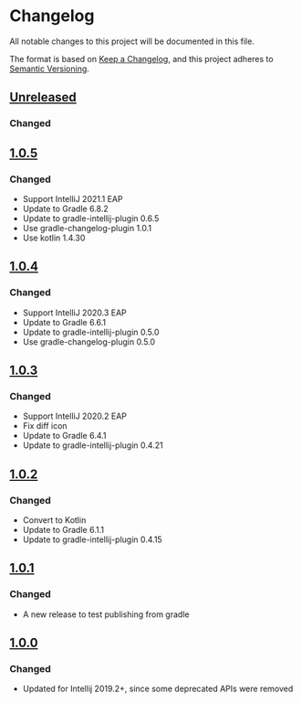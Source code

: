 # Changelog
All notable changes to this project will be documented in this file.

The format is based on [Keep a Changelog](https://keepachangelog.com/en/1.0.0/),
and this project adheres to [Semantic Versioning](https://semver.org/spec/v2.0.0.html).

## [Unreleased]
### Changed

## [1.0.5]
### Changed
- Support IntelliJ 2021.1 EAP
- Update to Gradle 6.8.2
- Update to gradle-intellij-plugin 0.6.5
- Use gradle-changelog-plugin 1.0.1
- Use kotlin 1.4.30

## [1.0.4]
### Changed
- Support IntelliJ 2020.3 EAP
- Update to Gradle 6.6.1
- Update to gradle-intellij-plugin 0.5.0
- Use gradle-changelog-plugin  0.5.0

## [1.0.3]
### Changed
- Support IntelliJ 2020.2 EAP
- Fix diff icon
- Update to Gradle 6.4.1
- Update to gradle-intellij-plugin 0.4.21

## [1.0.2]
### Changed
- Convert to Kotlin
- Update to Gradle 6.1.1
- Update to gradle-intellij-plugin 0.4.15

## [1.0.1]
### Changed
- A new release to test publishing from gradle

## [1.0.0]
### Changed
- Updated for Intellij 2019.2+, since some deprecated APIs were removed

[Unreleased]: https://github.com/jbeckers/CompareTabWithEditor2/compare/1.0.5...HEAD
[1.0.5]: https://github.com/jbeckers/CompareTabWithEditor2/compare/1.0.4...1.0.5
[1.0.4]: https://github.com/jbeckers/CompareTabWithEditor2/compare/1.0.3...1.0.4
[1.0.3]: https://github.com/jbeckers/CompareTabWithEditor2/compare/1.0.2...1.0.3
[1.0.2]: https://github.com/jbeckers/CompareTabWithEditor2/compare/1.0.1...1.0.2
[1.0.1]: https://github.com/jbeckers/CompareTabWithEditor2/compare/1.0.0...1.0.1
[1.0.0]: https://github.com/jbeckers/CompareTabWithEditor2/releases/tag/1.0.0
